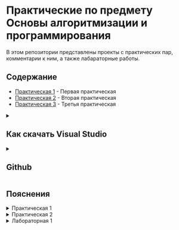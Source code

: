 # Практические по предмету Основы алгоритмизации и программирования

В этом репозитории представлены проекты с практических пар, комментарии к ним, а также лабараторные работы.

## Содержание

- [Практическая 1](./Practice1/) - Первая практическая
- [Практическая 2](./Practice2/) - Вторая практическая
- [Практическая 3](./Practice3/) - Третья практическая


<details>
<summary><h2>Как скачать Visual Studio</h2></summary>
  Переходим по <a href="https://visualstudio.microsoft.com/downloads/">ссылке</a> и скачиваем БЕСПЛАТНУЮ версию Visual Studio.
<img width="60%" height="auto" alt="изображение" src="https://github.com/user-attachments/assets/5f680a4c-cf29-48a3-a0dd-17cddbd232d4" />
</details>

<details>
<summary><h2>Github</h2></summary>
 Выберете Git в верхней панели, затем создать репозитоий Git.
  
  <img  width="60%" height="auto" alt="изображение" src="https://github.com/user-attachments/assets/5e06563a-bf4a-405d-b372-38640ee9d018" />


Затем заходите в свой аккаунт гитхаба и выставляете нужные настройки. Не делайте репозиторий приватным - я не смогу его посмотреть.
 
  <img  width="60%" height="auto" alt="изображение" src="https://github.com/user-attachments/assets/1e845414-4185-41e5-aa02-765680d59531" />

</details>

  
## Пояснения
<details>
<summary>Практическая 1 </summary>

## 1. Приветствие

```csharp
Console.WriteLine("Добро пожаловать в кофейню!");
```

- **Console** - встроенный класс в C# для работы с консолью (окно вывода программы).
- **.** (точка) - оператор доступа, позволяющий вызвать метод у объекта.
- **WriteLine** - метод класса Console для вывода текста с переходом на новую строку.
- **("Добро пожаловать в кофейню!")** - аргумент (строка текста в двойных кавычках), передаваемый методу.
- **;** (точка с запятой) - обязательный символ окончания оператора.

**Что происходит:** Программа выводит приветственное сообщение и переходит на новую строку.

## 2. Запрос имени клиента

```csharp
Console.Write("\nКак ваше имя? ");
string customerName = Console.ReadLine();
```

- **Console.Write** - метод для вывода текста без перехода на новую строку.
- **"\n"** - escape-последовательность для перевода строки (новая строка).
- **string** - тип данных для хранения текста (строки).
- **customerName** - переменная для сохранения введенного имени.
- **Console.ReadLine()** - метод для чтения строки ввода от пользователя.
- **=** - оператор присваивания, помещающий значение справа в переменную слева.

**Что происходит:** Программа выводит вопрос, ждет ввода имени и сохраняет его в переменной.

## 3. Определение констант - цен и налога

```csharp
const double CoffeePrice = 250.0;
const double TeaPrice = 150.0;
const double CroissantPrice = 100.0;
const double CakePrice = 300.0;
const double Nalog = 0.2;
```

- **const** - ключевое слово для объявления константы (неизменяемое значение).
- **double** - тип данных для дробных чисел (чисел с плавающей запятой).
- **CoffeePrice** и т.д. - имена констант (по соглашению с заглавной буквы).
- **Nalog** - константа для ставки налога (0.2 = 20%).

**Что происходит:** Создаются константы для цен товаров и налога, чтобы их можно было легко изменить в одном месте.

## 4. Объявление переменных для хранения количества товаров

```csharp
byte coffeeCups = 0;
sbyte croissants = 0;
short cakes = 0;
```

- **byte** - тип данных для целых чисел от 0 до 255 (экономит память).
- **sbyte** - знаковый байт (от -128 до 127), хотя для количества товаров лучше использовать беззнаковые типы.
- **short** - тип для целых чисел от -32,768 до 32,767.
- **= 0** - инициализация переменных нулем.

**Что происходит:** Объявляются переменные для количества заказанных товаров, инициализированные нулями.

## 5. Простой ввод количества товаров

```csharp
Console.WriteLine("\n=== Оформление заказа ===");
Console.Write("Сколько чашек кофе? ");
coffeeCups = Convert.ToByte(Console.ReadLine());
Console.Write("Сколько чашек чая? ");
byte teaCups = Convert.ToByte(Console.ReadLine());
Console.Write("Сколько круассанов? ");
croissants = Convert.ToSByte(Console.ReadLine());
Console.Write("Сколько кусков торта? ");
cakes = Convert.ToInt16(Console.ReadLine());
```

- **Console.WriteLine** - вывод заголовка с новой строкой.
- **Convert.ToByte**, **Convert.ToSByte**, **Convert.ToInt16** - методы преобразования строки ввода в соответствующий числовой тип.
- **Console.ReadLine()** - чтение ввода пользователя как строки.

**Что происходит:** Программа запрашивает количества товаров, преобразует ввод в числа и сохраняет в переменные.

## 6. Вычисление стоимости заказа

```csharp
double coffeeTotal = coffeeCups * CoffeePrice;
double teaTotal = teaCups * TeaPrice;
double croissantTotal = croissants * CroissantPrice;
double cakeTotal = cakes * CakePrice;
double subtotal = coffeeTotal + teaTotal + croissantTotal + cakeTotal;
double taxAmount = subtotal * Nalog;
double total = subtotal + taxAmount;
```

- **double** - тип для дробных чисел.
- ***** - оператор умножения.
- **+** - оператор сложения.
- **subtotal** - промежуточная сумма без налога.
- **taxAmount** - сумма налога.
- **total** - итоговая сумма с налогом.

**Что происходит:** Вычисляется стоимость каждого товара, суммируется промежуточный итог, добавляется налог и рассчитывается общая сумма.

## 7. Дополнительные данные

```csharp
DateTime orderTime = DateTime.Now;
```

- **DateTime** - класс для работы с датой и временем.
- **Now** - свойство, возвращающее текущее время.
- **orderTime** - переменная для хранения времени заказа.

**Что происходит:** Сохраняется текущее время для отображения в чеке.

## 8. Вывод информации о заказе

```csharp
Console.WriteLine("\n" + new string('=', 40));
Console.WriteLine($"Время: {orderTime:HH:mm:ss}");
Console.WriteLine($"Клиент: {customerName}");
Console.WriteLine("\n" + new string('=', 40));
if (coffeeCups > 0)
    Console.WriteLine($"Кофе: {coffeeCups} шт. - {coffeeTotal:F2} руб");
if (teaCups > 0)
    Console.WriteLine($"Чай: {teaCups} шт. - {teaTotal:F2} руб");
if (croissants > 0)
    Console.WriteLine($"Круассаны: {croissants} шт. - {croissantTotal:F2} руб");
if (cakes > 0)
    Console.WriteLine($"Торт: {cakes} шт. - {cakeTotal:F2} руб");
Console.WriteLine($"Промежуточный итог: {subtotal:F2} руб");
Console.WriteLine($"Налог (20%): {taxAmount:F2} руб");
Console.WriteLine($"Итого: {total:F2} руб");
```

- **new string('=', 40)** - создание строки из 40 символов '=' для разделителя.
- **$** - интерполированная строка для вставки значений переменных.
- **{orderTime:HH:mm:ss}** - формат вывода времени (часы:минуты:секунды).
- **if** - условный оператор, выводит только заказанные товары.
- **{... :F2}** - формат вывода числа с 2 знаками после запятой.

**Что происходит:** Выводится чек с временем, именем клиента, списком заказанных товаров, итогами и налогом.

## 9. Процесс оплаты с проверкой

```csharp
double payment = 0;
double remainingAmount = total;
while (remainingAmount > 0)
{
    Console.WriteLine($"Осталось внести: {remainingAmount:F2} руб");
    Console.Write("Введите сумму для оплаты: ");
    double currentPayment = Convert.ToDouble(Console.ReadLine());
    payment += currentPayment;
    remainingAmount = total - payment;
    if (remainingAmount > 0)
    {
        Console.WriteLine($"Внесено: {payment:F2} руб");
    }
}
```

- **while** - цикл, выполняющийся пока условие истинно (осталось доплатить).
- **Convert.ToDouble** - преобразование ввода в дробное число.
- **+=** - составной оператор присваивания (прибавление к payment).
- **if** - проверка, выводится ли сообщение о внесенной сумме.

**Что происходит:** Цикл запрашивает платежи, пока не внесена полная сумма, обновляя остаток.

## 10. Расчет сдачи

```csharp
double change = payment - total;
```

- **change** - переменная для хранения сдачи (разница между внесенным и итогом).

**Что происходит:** Рассчитывается сумма сдачи (если внесено больше, чем нужно).

## 11. Финальный чек

```csharp
Console.WriteLine($"\nОбщая сумма: {total:F2} руб");
Console.WriteLine($"Внесено: {payment:F2} руб");
if (change > 0)
{
    Console.WriteLine($"Сдача: {change:F2} руб");
}
else
{
    Console.WriteLine("Оплачено точно");
}
```

- **if-else** - проверка, есть ли сдача, и вывод соответствующего сообщения.

**Что происходит:** Выводится финальный чек с суммами и сдачей.

## 12. Прощание

```csharp
Console.WriteLine("\nСпасибо за заказ! Приходите ещё!");
Console.ReadLine();
```

- **Console.ReadLine()** - ожидание нажатия Enter перед закрытием программы.

**Что происходит:** Выводится прощальное сообщение, и программа ждет, чтобы пользователь мог прочитать результат.

</details> <details> <summary>Практическая 2</summary>

**Цель**: Закрепить работу с типами данных, переменными, преобразованием типов, простыми арифметическими и логическими операциями.
## 1. Приветствие

```csharp
Console.WriteLine("Добро пожаловать в кофейню!");
```

- **Console** – Это класс (встроенный "инструмент") в C#, который представляет окно консоли (чёрное окошко, где запускается программа). Класс – это как набор готовых функций для работы с чем-либо, в данном случае – с консолью.
- **.** (точка) – Оператор доступа. Он говорит: "Возьми объект Console и вызови у него метод, который я укажу дальше". Это как сказать "Возьми отвертку (Console) и выбери нужную биту (метод после точки)".
- **WriteLine** – Это метод (действие или команда) класса Console. Его задача – вывести переданный ему текст (или данные) на экран и перейти на новую строку (Line). Следующее сообщение будет выводиться уже с новой строки.
- **("Добро пожаловать в кофейню!")** – В скобках мы передаем аргумент (параметр) методу WriteLine. В данном случае аргумент – это строка текста, которую нужно вывести. Строки в C# всегда заключаются в двойные кавычки `" "`.
- **;** (точка с запятой) – Обязательный символ, который сообщает компилятору (программе, которая переводит наш код в машинный), что команда (оператор) закончена. Почти каждая команда в C# должна заканчиваться точкой с запятой.

**Итог строки:** Компьютер, выполняя эту команду, выводит на экран фразу "Добро пожаловать в кофейню!" и переводит курсор на следующую строку.

## 2. Запрос имени клиента

```csharp
Console.Write("\nКак ваше имя? ");
```

- **Write** – Это тоже метод класса Console. Он очень похож на WriteLine, но с одним ключевым отличием: он не переходит на новую строку после вывода. Курсор останется в конце выведенного текста.
- **"\n"** – Это специальный символ, называемый "escape-последовательность". `\n` означает перевод строки (новую строку, New Line). Он вставляется прямо в строку и заставляет консоль перейти на новую строку до вывода основного текста. Мы используем его здесь, чтобы сделать отступ от предыдущего приветствия для красоты.
- Пробел после `?` тоже важен. Он нужен, чтобы когда пользователь начнет вводить имя, оно не "слиплось" с вопросом (было "Как ваше имя?Иван" вместо "Как ваше имя? Иван").

```csharp
string customerName = Console.ReadLine();
```

- **Console.ReadLine()** – Еще один метод класса Console. Его задача – прочитать всю строку текста, которую пользователь введет с клавиатуры, и нажмет Enter. Программа "замирает" и ждет, пока пользователь не совершит это действие.
- **string** – Это ключевое слово, обозначающее тип данных "строка" (текст). Оно говорит компьютеру: "сейчас мы будем работать с текстовой информацией".
- **customerName** – Это имя переменной. Переменная – это как коробка с названием, в которой мы храним какое-то значение (число, текст и т.д.). Здесь мы создаем "коробку" с названием `customerName` (имя клиента), чтобы положить в нее то имя, которое пользователь введет.
- **=** – Оператор присваивания. Он не означает "равно" в математическом смысле. Он означает: положить то, что находится справа, в переменную, которая находится слева.
- **;** – Конец команды.

**Итог строки:** Компьютер выводит вопрос, ждет, пока пользователь введет свое имя и нажмет Enter, и затем сохраняет введенный текст в переменную `customerName` для дальнейшего использования.

## 3. Определение констант - цен и налога

```csharp
const double CoffeePrice = 250.0;
```

- **const** – Ключевое слово, которое означает, что мы объявляем константу. Константа – это тоже "коробка" для хранения значения, но с одним critical отличием: значение в этой коробке нельзя изменить после того, как его положили. Цены и налог – идеальные кандидаты в константы, так как они фиксированы и не должны меняться в процессе работы программы.
- **double** – Это ключевое слово для типа данных "число с плавающей запятой" (дробное число). Оно используется для представления чисел, у которых может быть дробная часть (например, 250.0, 120.50). Для денег почти всегда используют double или более точный decimal.
- **CoffeePrice** – Имя константы. По общепринятым правилам, имена констант пишутся с большой буквы.
- **= 250.0;** – Присваивание константе значения 250.0.

Следующие три строки делают то же самое для чая, круассанов и торта.

```csharp
const double Nalog = 0.2;
```

Здесь мы создаем константу для хранения ставки налога. 0.2 – это 20% (20/100 = 0.2).

**Почему именно константы?** Потому что если цена на кофе изменится, нам нужно будет исправить её всего в одном месте в коде (здесь), а не искать и менять везде, где она используется.

## 4. Объявление переменных для хранения количества товаров

```csharp
byte coffeeCups = 0;
```

- **byte** – Это тип данных для целых чисел. byte может хранить числа от 0 до 255. Он занимает очень мало памяти (1 байт). Мы выбираем его, потому что сложно представить, что один человек закажет больше 255 чашек кофе. Это оптимизация.
- **coffeeCups** – Имя переменной. Оно описывает свое содержимое (количество чашек кофе). Имена переменных принято писать с маленькой буквы.
- **= 0;** – Инициализация переменной. Мы не просто объявляем "коробку", но и сразу кладем в нее значение 0. Это хорошая практика, чтобы избежать ошибок, если мы случайно попытаемся использовать переменную, прежде чем что-то в нее положим.

```csharp
sbyte croissants = 0;
```

- **sbyte** – Знаковый байт (signed byte). Может хранить числа от -128 до 127. Используется редко. В данном контексте его использование не очень логично, так как количество товаров не может быть отрицательным. Лучше было бы тоже использовать byte.

```csharp
short cakes = 0;
```

- **short** – Целочисленный тип данных, который может хранить числа от -32,768 до 32,767. Он занимает 2 байта памяти. Использован на случай, если кто-то закажет очень много кусков торта. Но, опять же, для количества обычно используют int (диапазон ~ ±2 млрд) по умолчанию, так как это стандартный и наиболее эффективный тип для целых чисел в C#.

## 5. Простой ввод количества товаров

```csharp
Console.WriteLine("\n=== Оформление заказа ===");
```

Выводим заголовок для нового этапа программы. `\n` делает отступ сверху, а `===` используются для визуального выделения.

```csharp
Console.Write("Сколько чашек кофе? ");
coffeeCups = Convert.ToByte(Console.ReadLine());
```

- **Console.Write(...)** – Выводим вопрос без перевода строки.
- **Console.ReadLine()** – Как и раньше, читаем ввод пользователя. Но пользователь вводит цифры как текст (например, "5").
- **Convert.ToByte(...)** – Вот ключевой момент. Класс Convert содержит методы для преобразования одного типа данных в другой. ToByte пытается преобразовать текст, который ввел пользователь, в число типа byte.
  - **Почему это важно?** Потому что компьютер видит ввод "5" как текст (набор символов), а не как число. А нам нужно именно число, чтобы умножить его на цену. Convert.ToByte выполняет это преобразование.
- **coffeeCups = ...** – Результат преобразования (число) записывается в переменную `coffeeCups`, заменяя собой старые данные (ноль).

Аналогично происходят запросы для чая, круассанов (с преобразованием в sbyte) и торта (с преобразованием в short).

## 6. Вычисление стоимости заказа

```csharp
double coffeeTotal = coffeeCups * CoffeePrice;
```

- **coffeeCups** – Количество, которое ввел пользователь (например, 2).
- ***** – Оператор умножения.
- **CoffeePrice** – Константа с ценой (250.0).
- **double coffeeTotal = ...** – Результат умножения (2 * 250.0 = 500.0) сохраняется в новую переменную типа double с понятным именем `coffeeTotal` (общая стоимость за кофе).

То же самое делается для чая, круассанов и торта.

```csharp
double subtotal = coffeeTotal + teaTotal + croissantTotal + cakeTotal;
```

- **+** – Оператор сложения.
- Складываем все отдельные итоги в одну переменную `subtotal` (промежуточный итог) – сумму стоимости всех товаров без учета налога.

```csharp
double taxAmount = subtotal * Nalog;
```

Вычисляем сумму налога: умножаем промежуточный итог на ставку налога (0.2).

```csharp
double total = subtotal + taxAmount;
```

Вычисляем итоговую сумму к оплате: складываем стоимость товаров и сумму налога.

## 7. Дополнительные данные

```csharp
DateTime orderTime = DateTime.Now;
```

- **DateTime** – Это еще один встроенный класс для работы с датой и временем.
- **Now** – Это свойство класса DateTime. Оно возвращает текущие локальные дату и время с вашего компьютера.
- **orderTime** – Создаем переменную и сохраняем в нее текущее время. Это время будет отображено в чеке.

## 8. Вывод информации о заказе

```csharp
Console.WriteLine("\n" + new string('=', 40));
```

- **new string('=', 40)** – Создает новую строку, состоящую из символа '=', повторенного 40 раз. Это строка-разделитель.
- **+** – Оператор конкатенации (сложения) для строк. Он "склеивает" две строки в одну.
- **"\n" + ...** – Сначала переходим на новую строку, потом выводим 40 знаков =. Получится визуальная линия.

```csharp
Console.WriteLine($"Время: {orderTime:HH:mm:ss}");
```

- **$** в начале строки – признак интерполированной строки. Это очень удобный способ вставлять значения переменных прямо в текст.
- **{orderTime:HH:mm:ss}** – В фигурных скобках указывается переменная (`orderTime`) и, после двоеточия, ее формат вывода. `HH:mm:ss` означает: часы (24-часовой формат, с ведущим нулем):минуты:секунды. Например, "14:05:30".

Далее выводятся имя клиента и еще одна разделительная линия.

Блок if для вывода только заказанных товаров:

```csharp
if (coffeeCups > 0)
    Console.WriteLine($"Кофе: {coffeeCups} шт. - {coffeeTotal:F2} руб");
```

- **if (coffeeCups > 0)** – Условный оператор if (если). Он проверяет условие в скобках. Если условие истинно (количество чашек кофе больше нуля), то выполняется команда, следующая сразу за ним.
- **{coffeeTotal:F2}** – Еще один формат вывода. F2 означает: представить число как Fixed-point (число с фиксированной запятой) с 2 знаками после запятой. Это идеально для денег, чтобы всегда выводилось, например, "500.00", а не "500".

Этот if предотвращает вывод в чек строки про кофе, если пользователь не заказывал ни одной чашки. Это делает чек чище и понятнее.

Далее выводится промежуточный итог, налог и финальная сумма.

## 9. Процесс оплаты с проверкой

```csharp
double payment = 0;
double remainingAmount = total;
```

Создаем две переменные:
- **payment** – для учета общей суммы, которую уже внес клиент. Начинается с 0.
- **remainingAmount** – для хранения оставшейся суммы к оплате. Изначально равна полной сумме заказа (`total`).

```csharp
while (remainingAmount > 0)
{
    ...
}
```

- **while** – Цикл. Он повторяет блок кода в фигурных скобках `{ }` снова и снова, пока условие в круглых скобках (`remainingAmount > 0`) остается истинным. То есть, пока остаток суммы к оплате больше нуля.

Внутри цикла:

```csharp
Console.WriteLine($"Осталось внести: {remainingAmount:F2} руб");
Console.Write("Введите сумму для оплаты: ");
double currentPayment = Convert.ToDouble(Console.ReadLine());
```

- Показываем пользователю, сколько осталось доплатить.
- Ждем, пока он введет сумму очередного платежа (например, 500 рублей).
- **Convert.ToDouble** преобразует введенный текст в число и сохраняет в переменную `currentPayment` (текущий платеж).

```csharp
payment += currentPayment;
```

- **+=** – Составной оператор присваивания. Эта строка полностью эквивалентна записи `payment = payment + currentPayment;`. То есть, мы прибавляем текущий платеж к общей сумме внесенных средств.

```csharp
remainingAmount = total - payment;
```

Пересчитываем оставшуюся к оплате сумму.

```csharp
if (remainingAmount > 0)
{
    Console.WriteLine($"Внесено: {payment:F2} руб");
}
```

Если после внесения денег еще что-то осталось доплатить, выводим информацию о том, сколько уже внесено. Если сумма внесена полностью, это сообщение не выводится, и цикл while завершается.

## 10. Расчет сдачи

```csharp
double change = payment - total;
```

После выхода из цикла (когда `remainingAmount <= 0`) мы рассчитываем сдачу. Если клиент заплатил ровно или меньше (хотя цикл не даст заплатить меньше, логика не идеальна), то сдача будет равна 0 или отрицательному числу. Но обычно логику делают так, что цикл работает, пока не внесена вся сумма, поэтому `payment` будет равен `total` или больше.

## 11. Финальный чек

Выводится итоговый чек с общей суммой, внесенной суммой и расчетом сдачи. `if (change > 0)` проверяет, нужно ли давать сдачу, и выводит соответствующее сообщение.

## 12. Прощание

```csharp
Console.WriteLine("\nСпасибо за заказ! Приходите ещё!");
Console.ReadLine();

```

- Выводим прощальную фразу.
- **Console.ReadLine()** – Последняя команда. Она снова останавливает программу и ждет нажатия Enter. Это нужно, чтобы консольное окно сразу не закрылось после завершения всех расчетов, и пользователь мог спокойно прочитать финальное сообщение.
</details>

<details> <summary>Лабораторная 1</summary>

**Задание**:
Напишите программу, которая предлагает пользователю ввести два целых числа, а затем показывает меню с операциями:

<img width="187" height="199" alt="изображение" src="https://github.com/user-attachments/assets/a9f2c30a-d40e-47ae-93f8-56b2070aac8c" />


**Требования**:
Программа должна выполнять выбранную операцию и выводить результат.
При выборе деления, необходимо проверить, что делитель не равен нулю, и вывести сообщение об ошибке в случае попытки деления на ноль.
Используйте тип int для чисел и результата. При делении результат будет округляться, это нормально для этой задачи.
После вывода результата программа должна снова показывать меню, пока пользователь не выберет пункт "5. Выход".

**Дополнительно (по желанию)**:
Программа должна выводить "историю" последних 5 операций в формате 10 + 3 = 13.

**Подсказки**:
- Начните с базовой структуры:
1. Ввод двух чисел
2. Показать меню с операциями
3. Обработать выбор пользователя
4. Выполнить операцию и показать результат
5. Вернуться к шагу 1 (кроме выхода)
- Используйте цикл while с флагом continueCalculations для повторения операций

- Для выхода из программы установите флаг continueCalculations в false

- При делении обязательно проверяйте, что второе число не равно нулю

- Используйте Convert.ToInt32() для преобразования ввода в числа

- Выводите понятные сообщения об ошибках при неверном выборе операции
</details>
